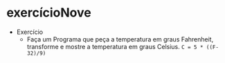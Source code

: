 # exercícioNove

 - Exercício
	 - Faça um Programa que peça a temperatura em graus Fahrenheit, transforme e mostre a temperatura em graus Celsius.
	 `C = 5 * ((F-32)/9)`
